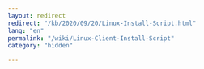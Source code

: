 ```yaml
---
layout: redirect
redirect: "/kb/2020/09/20/Linux-Install-Script.html"
lang: "en"
permalink: "/wiki/Linux-Client-Install-Script"
category: "hidden"

---
```

